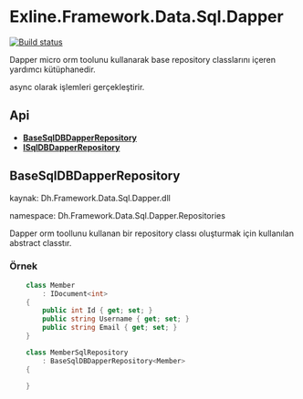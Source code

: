 # Exline.Framework.Data.Sql.Dapper

[![Build status](https://ci.appveyor.com/api/projects/status/8rbgoxqio76ynj4h?svg=true)](https://ci.appveyor.com/project/StackExchange/dapper)

Dapper micro orm toolunu kullanarak base repository classlarını içeren yardımcı kütüphanedir.

async olarak işlemleri gerçekleştirir.


## Api

- **[BaseSqlDBDapperRepository<T>](#BaseSqlDBDapperRepository)**
- **[ISqlDBDapperRepository<T>](#ISqlDBDapperRepository)**


## BaseSqlDBDapperRepository

kaynak: Dh.Framework.Data.Sql.Dapper.dll

namespace: Dh.Framework.Data.Sql.Dapper.Repositories

Dapper orm toollunu kullanan bir repository classı oluşturmak için kullanılan abstract classtır.

### Örnek
```csharp
    class Member
        : IDocument<int>
    {
        public int Id { get; set; }
        public string Username { get; set; }
        public string Email { get; set; }
    }

    class MemberSqlRepository
        : BaseSqlDBDapperRepository<Member>
    {

    }
```
